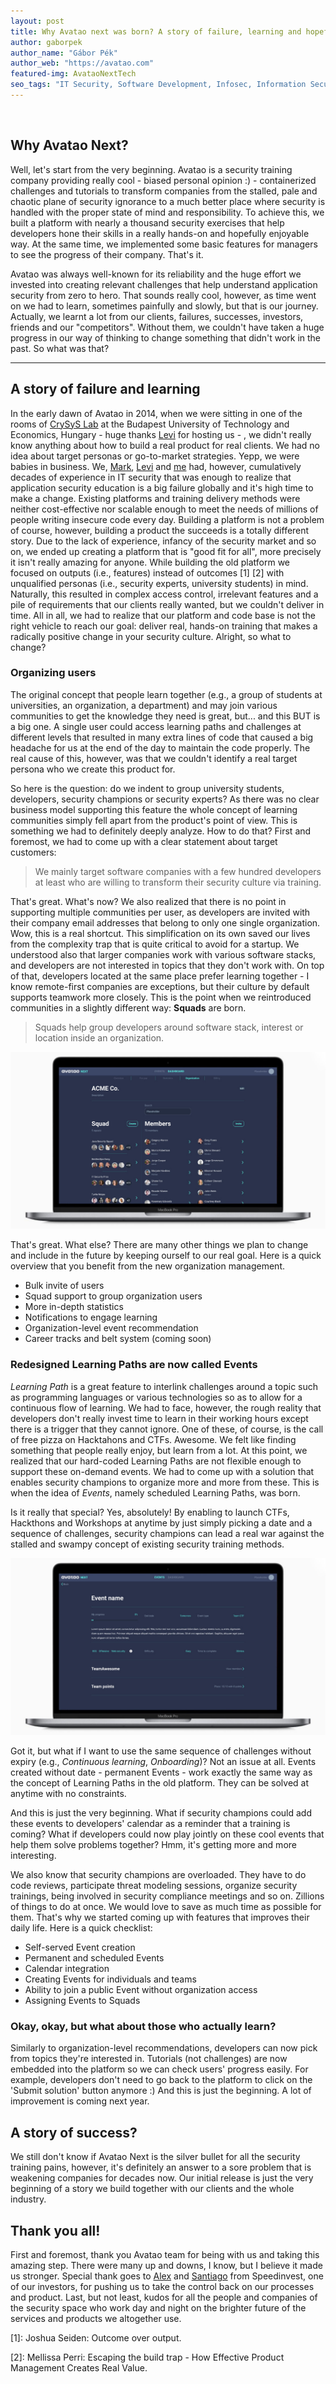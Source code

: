 ```yaml
---
layout: post
title: Why Avatao next was born? A story of failure, learning and hopefully success
author: gaborpek
author_name: "Gábor Pék"
author_web: "https://avatao.com"
featured-img: AvataoNextTech
seo_tags: "IT Security, Software Development, Infosec, Information Security, Code Training, Secure Coding training, Product management, Vision, Secure Coding, IT Training, CTF, Cybersecurity, Online Training"
---
```

​

## Why Avatao Next?

Well, let's start from the very beginning. Avatao is a security training company providing really cool - biased personal opinion :) - containerized challenges and tutorials to transform companies from the stalled, pale and chaotic plane of security ignorance to a much better place where security is handled with the proper state of mind and responsibility. To achieve this, we built a platform with nearly a thousand security exercises that help developers hone their skills in a really hands-on and hopefully enjoyable way. At the same time, we implemented some basic features for managers to see the progress of their company. That's it. 

Avatao was always well-known for its reliability and the huge effort we invested into creating relevant challenges that help understand application security from zero to hero. That sounds really cool, however, as time went on we had to learn, sometimes painfully and slowly, but that is our journey. Actually, we learnt a lot from our clients, failures, successes, investors, friends and our "competitors". Without them, we couldn't have taken a huge progress in our way of thinking to change something that didn't work in the past. So what was that?

--- 


## A story of failure and learning

In the early dawn of Avatao in 2014, when we were sitting in one of the rooms of [CrySyS Lab](https://crysys.hu) at the Budapest University of Technology and Economics, Hungary - huge thanks [Levi](https://www.crysys.hu/member/buttyan) for hosting us - , we didn't really know anything about how to build a real product for real clients. We had no idea about target personas or go-to-market strategies. Yepp, we were babies in business. We, [Mark](https://www.linkedin.com/in/felegyhazi/), [Levi](https://www.crysys.hu/member/buttyan) and [me](https://www.linkedin.com/in/gaborpek/) had, however, cumulatively decades of experience in IT security that was enough to realize that application security education is a big failure globally and it's high time to make a change. Existing platforms and training delivery methods were neither cost-effective nor scalable enough to meet the needs of millions of people writing insecure code every day. Building a platform is not a problem of course, however, building a product the succeeds is a totally different story. Due to the lack of experience, infancy of the security market and so on, we ended up creating a platform that is "good fit for all", more precisely it isn't really amazing for anyone. While building the old platform we focused on outputs (i.e., features) instead of outcomes \[1\] \[2\] with unqualified personas (i.e., security experts, university students) in mind.  Naturally, this resulted in complex access control, irrelevant features and a pile of requirements that our clients really wanted, but we couldn't deliver in time. All in all, we had to realize that our platform and code base is not the right vehicle to reach our goal: deliver real, hands-on training that makes a radically positive change in your security culture. Alright, so what to change?

### Organizing users 

The original concept that people learn together (e.g., a group of students at universities, an organization, a department) and may join various communities to get the knowledge they need is great, but... and this BUT is a big one. A single user could access learning paths and challenges at different levels that resulted in many extra lines of code that caused a big headache for us at the end of the day to maintain the code properly. The real cause of this, however, was that we couldn't identify a real target persona who we create this product for. 

So here is the question: do we indent to group university students, developers, security champions or security experts? As there was no clear business model supporting this feature the whole concept of learning communities simply fell apart from the product's point of view. This is something we had to definitely deeply analyze. How to do that? First and foremost, we had to come up with a clear statement about target customers: 

> We mainly target software companies 
> with a few hundred developers at least 
> who are willing to transform their security culture
> via training.

That's great. What's now? We also realized that there is no point in supporting multiple communities per user, as developers are invited with their company email addresses that belong to only one single organization. Wow, this is a real shortcut. This simplification on its own saved our lives from the complexity trap that is quite critical to avoid for a startup. We understood also that larger companies work with various software stacks, and developers are not interested in topics that they don't work with. On top of that, developers located at the same place prefer learning together - I know remote-first companies are exceptions, but their culture by default supports teamwork more closely. This is the point when we reintroduced communities in a slightly different way: __Squads__ are born.

> Squads help group developers around software stack, interest or location inside an organization.

![](../images/Macbook_usermanagement.jpg)

That's great. What else? There are many other things we plan to change and include in the future by keeping ourself to our real goal. Here is a quick overview that you benefit from the new organization management. 

  * Bulk invite of users 
  * Squad support to group organization users 
  * More in-depth statistics
  * Notifications to engage learning
  * Organization-level event recommendation
  * Career tracks and belt system (coming soon)
  
  
  ### Redesigned Learning Paths are now called Events
 
 _Learning Path_ is a great feature to interlink challenges around a topic such as programming languages or various technologies so as to allow for a continuous flow of learning. We had to face, however, the rough reality that developers don't really invest time to learn in their working hours except there is a trigger that they cannot ignore. One of these, of course, is the call of free pizza on Hacktahons and CTFs. Awesome. We felt like finding something that people really enjoy, but learn from a lot. At this point, we realized that our hard-coded Learning Paths are not flexible enough to support these on-demand events. We had to come up with a solution that enables security champions to organize more and more from these. This is when the idea of _Events_, namely scheduled Learning Paths, was born. 
 
Is it really that special? Yes, absolutely! By enabling to launch CTFs, Hackthons and Workshops at anytime by just simply picking a date and a sequence of challenges, security champions can lead a real war against the stalled and swampy concept of existing security training methods. 
 
 ![](../images/Macbook_events.jpg)
 
Got it, but what if I want to use the same sequence of challenges without expiry (e.g., *Continuous learning*, *Onboarding*)? Not an issue at all. Events created without date - permanent Events - work exactly the same way as the concept of Learning Paths in the old platform. They can be solved at anytime with no constraints. 
 
And this is just the very beginning. What if security champions could add these events to developers' calendar as a reminder that a training is coming? What if developers could now play jointly on these cool events that help them solve problems together? Hmm, it's getting more and more interesting. 

We also know that security champions are overloaded. They have to do code reviews, participate threat modeling sessions, organize security trainings, being involved in security compliance meetings and so on. Zillions of things to do at once. We would love to save as much time as possible for them. That's why we started coming up with features that improves their daily life. Here is a quick checklist:
 
  * Self-served Event creation
  * Permanent and scheduled Events
  * Calendar integration
  * Creating Events for individuals and teams
  * Ability to join a public Event without organization access
  * Assigning Events to Squads
 

### Okay, okay, but what about those who actually learn?

Similarly to organization-level recommendations, developers can now pick from topics they're interested in. Tutorials (not challenges) are now embedded into the platform so we can check users' progress easily. For example, developers don't need to go back to the platform to click on the 'Submit solution' button anymore :)  And this is just the beginning. A lot of improvement is coming next year. 

## A story of success? 

We still don't know if Avatao Next is the silver bullet for all the security training pains, however, it's definitely an answer to a sore problem that is weakening companies for decades now. Our initial release is just the very beginning of a story we build together with our clients and the whole industry. 

## Thank you all!

First and foremost, thank you Avatao team for being with us and taking this amazing step. There were many up and downs, I know, but I believe it made us stronger. Special thank goes to [Alex](https://speedinvest.com/alex-zhigarev/) and [Santiago](https://speedinvest.com/corredoira-jack/) from Speedinvest, one of our investors, for pushing us to take the control back on our processes and product. Last, but not least, kudos for all the people and companies of the security space who work day and night on the brighter future of the services and products we altogether use.

 \[1\]: Joshua Seiden: Outcome over output.
 
 \[2\]: Mellissa Perri: Escaping the build trap - How Effective Product Management Creates Real Value.

